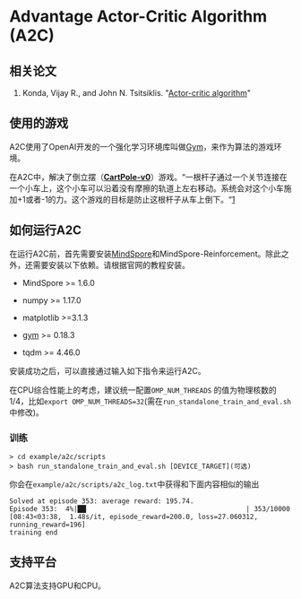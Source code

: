 # Advantage Actor-Critic Algorithm (A2C)

## 相关论文

1. Konda, Vijay R., and John N. Tsitsiklis. "[Actor-critic algorithm](https://proceedings.neurips.cc/paper/1999/file/6449f44a102fde848669bdd9eb6b76fa-Paper.pdf)"

## 使用的游戏

A2C使用了OpenAI开发的一个强化学习环境库叫做[Gym](https://github.com/openai/gym)，来作为算法的游戏环境。

在A2C中，解决了倒立摆（[**CartPole-v0**](https://gym.openai.com/envs/CartPole-v0/)）游戏。“一根杆子通过一个关节连接在一个小车上，这个小车可以沿着没有摩擦的轨道上左右移动。系统会对这个小车施加+1或者-1的力。这个游戏的目标是防止这根杆子从车上倒下。“[1](https://gym.openai.com/envs/CartPole-v0/)

## 如何运行A2C

在运行A2C前，首先需要安装[MindSpore](https://www.mindspore.cn/install)和MindSpore-Reinforcement。除此之外，还需要安装以下依赖。请根据官网的教程安装。

- MindSpore >= 1.6.0

- numpy >= 1.17.0
- matplotlib >=3.1.3
- [gym](https://github.com/openai/gym) >= 0.18.3
- tqdm >= 4.46.0

安装成功之后，可以直接通过输入如下指令来运行A2C。

在CPU综合性能上的考虑，建议统一配置`OMP_NUM_THREADS` 的值为物理核数的1/4，比如`export OMP_NUM_THREADS=32`(需在`run_standalone_train_and_eval.sh`中修改)。

### 训练

```shell
> cd example/a2c/scripts
> bash run_standalone_train_and_eval.sh [DEVICE_TARGET](可选)
```

你会在`example/a2c/scripts/a2c_log.txt`中获得和下面内容相似的输出

```shell
Solved at episode 353: average reward: 195.74.
Episode 353:  4%|██▏                                       | 353/10000 [08:43<03:38,  1.48s/it, episode_reward=200.0, loss=27.060312, running_reward=196]
training end
```

## 支持平台

A2C算法支持GPU和CPU。
